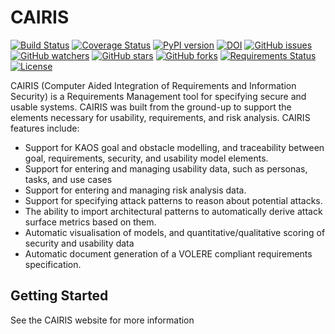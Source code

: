 # CAIRIS 

[![Build Status](https://secure.travis-ci.org/failys/cairis.png?branch=master)](http://travis-ci.org/failys/cairis)
[![Coverage Status](https://coveralls.io/repos/github/failys/cairis/badge.svg?branch=master)](https://coveralls.io/github/failys/cairis?branch=master)
[![PyPI version](https://badge.fury.io/py/cairis.svg)](https://badge.fury.io/py/cairis)
[![DOI](https://zenodo.org/badge/3790944.svg)](https://zenodo.org/badge/latestdoi/3790944)
[![GitHub issues](https://img.shields.io/github/issues/failys/cairis.svg?style=flat-square)](https://github.com/failys/cairis/issues?utf8=✓&q=is%3Aissue+is%3Aopen)
[![GitHub watchers](https://img.shields.io/github/watchers/failys/cairis.svg?style=flat-square)](https://github.com/failys/cairis/watchers)
[![GitHub stars](https://img.shields.io/github/stars/failys/cairis.svg?style=flat-square)](https://github.com/failys/cairis/stargazers)
[![GitHub forks](https://img.shields.io/github/forks/failys/cairis.svg?style=flat-square)](https://github.com/failys/cairis/network)
[![Requirements Status](https://requires.io/github/failys/cairis/requirements.svg?branch=master)](https://requires.io/github/failys/cairis/requirements/?branch=master)
[![License](https://img.shields.io/github/license/failys/cairis.svg)](https://github.com/failys/cairis/blob/master/LICENSE)


CAIRIS (Computer Aided Integration of Requirements and Information Security) is a Requirements Management tool for specifying secure and usable systems. CAIRIS was built from the ground-up to support the elements necessary for usability, requirements, and risk analysis. CAIRIS features include: 

* Support for KAOS goal and obstacle modelling, and traceability between goal, requirements, security, and usability model elements. 
* Support for entering and managing usability data, such as personas, tasks, and use cases 
* Support for entering and managing risk analysis data.
* Support for specifying attack patterns to reason about potential attacks.
* The ability to import architectural patterns to automatically derive attack surface metrics based on them.
* Automatic visualisation of models, and quantitative/qualitative scoring of security and usability data 
* Automatic document generation of a VOLERE compliant requirements specification.

## Getting Started

See the CAIRIS website for more information
